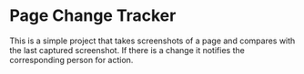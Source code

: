 # Page Change Tracker
This is a simple project that takes screenshots of a page and compares with the last captured screenshot. 
If there is a change it notifies the corresponding person for action.